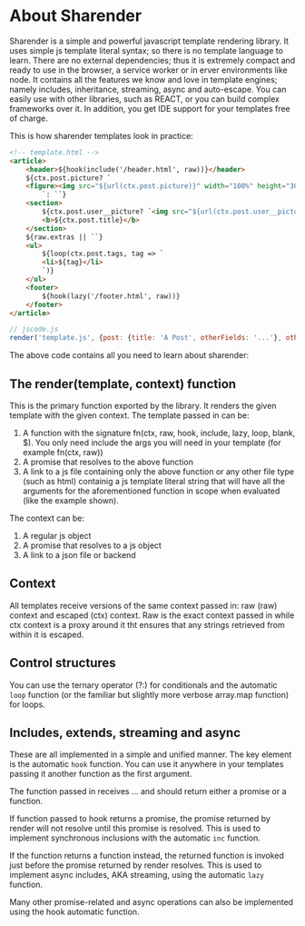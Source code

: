 # About Sharender

Sharender is a simple and powerful javascript template rendering library. It uses simple js template literal syntax; so there is no template language to learn. There are no external dependencies; thus it is extremely compact and ready to use in the browser, a service worker or in erver environments like node. It contains all the features we know and love in template engines; namely includes, inheritance, streaming, async and auto-escape. You can easily use with other libraries, such as REACT, or you can build complex frameworks over it. In addition, you get IDE support for your templates free of charge.

This is how sharender templates look in practice:

```html
<!-- template.html -->
<article>
    <header>${hook(include('/header.html', raw))}</header>
    ${ctx.post.picture? `
    <figure><img src="${url(ctx.post.picture)}" width="100%" height="30vh"></figure>
        `: ``}
    <section>
        ${ctx.post.user__picture? `<img src="${url(ctx.post.user__picture)}" width="1.5rem" height="1.5rem">`: ``}
        <b>${ctx.post.title}</b>
    </section>
    ${raw.extras || ``}
    <ul>
        ${loop(ctx.post.tags, tag => `
        <li>${tag}</li>
        `)}
    </ul>
    <footer>
        ${hook(lazy('/footer.html', raw))}
    </footer>
</article>
```

```javascript
// jscode.js
render('template.js', {post: {title: 'A Post', otherFields: '...'}, otherStuff: '...'});
```


The above code contains all you need to learn about sharender:

## The render(template, context) function

This is the primary function exported by the library. It renders the given template with the given context. The template passed in can be:

1. A function with the signature fn(ctx, raw, hook, include, lazy, loop, blank, $). You only need include the args you will need in your template (for example fn(ctx, raw))
2. A promise that resolves to the above function
3. A link to a js file containing only the above function or any other file type (such as html) containig a js template literal string that will have all the arguments for the aforementioned function in scope when evaluated (like the example shown).

The context can be:

1. A regular js object
2. A promise that resolves to a js object
3. A link to a json file or backend

## Context

All templates receive  versions of the same context passed in: raw (raw) context and escaped (ctx) context. Raw is the exact context passed in while ctx context is a proxy around it tht ensures that any strings retrieved from within it is escaped.

## Control structures

You can use the ternary operator (?:) for conditionals and the automatic `loop` function (or the familiar but slightly more verbose array.map function) for loops.

## Includes, extends, streaming and async

These are all implemented in a simple and unified manner. The key element is the automatic `hook` function. You can use it anywhere in your templates passing it another function as the first argument.

The function passed in receives ... and should return either a promise or a function.  

If function passed to hook returns a promise, the promise returned by render will not resolve until this promise is resolved. This is used to implement synchronous inclusions with the automatic `inc` function.

If the function returns a function instead, the returned function is invoked just before the promise returned by render resolves. This is used to implement async includes, AKA streaming, using the automatic `lazy` function.

Many other promise-related and async operations can also be implemented using the hook automatic function.
